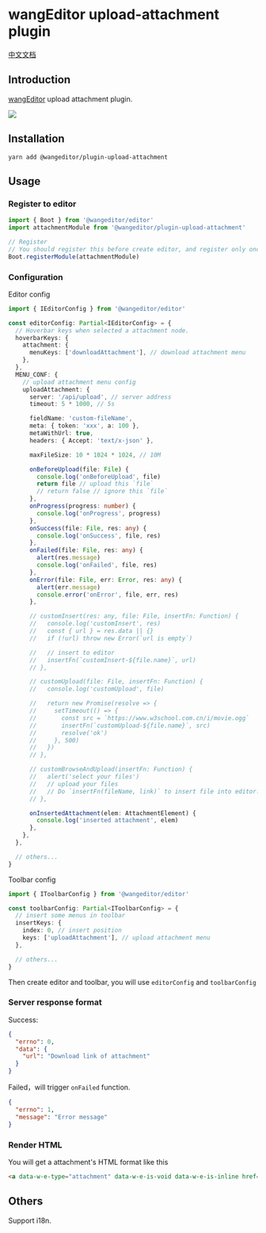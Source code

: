 # wangEditor upload-attachment plugin

[中文文档](./README.md)

## Introduction

[wangEditor](https://www.wangeditor.com/en/) upload attachment plugin.

![](./_img/demo.png)

## Installation

```shell
yarn add @wangeditor/plugin-upload-attachment
```

## Usage

### Register to editor

```js
import { Boot } from '@wangeditor/editor'
import attachmentModule from '@wangeditor/plugin-upload-attachment'

// Register
// You should register this before create editor, and register only once (not repeatedly).
Boot.registerModule(attachmentModule)
```

### Configuration

Editor config

```ts
import { IEditorConfig } from '@wangeditor/editor'

const editorConfig: Partial<IEditorConfig> = {
  // Hoverbar keys when selected a attachment node.
  hoverbarKeys: {
    attachment: {
      menuKeys: ['downloadAttachment'], // download attachment menu
    },
  },
  MENU_CONF: {
    // upload attachment menu config
    uploadAttachment: {
      server: '/api/upload', // server address
      timeout: 5 * 1000, // 5s

      fieldName: 'custom-fileName',
      meta: { token: 'xxx', a: 100 },
      metaWithUrl: true,
      headers: { Accept: 'text/x-json' },

      maxFileSize: 10 * 1024 * 1024, // 10M

      onBeforeUpload(file: File) {
        console.log('onBeforeUpload', file)
        return file // upload this `file`
        // return false // ignore this `file`
      },
      onProgress(progress: number) {
        console.log('onProgress', progress)
      },
      onSuccess(file: File, res: any) {
        console.log('onSuccess', file, res)
      },
      onFailed(file: File, res: any) {
        alert(res.message)
        console.log('onFailed', file, res)
      },
      onError(file: File, err: Error, res: any) {
        alert(err.message)
        console.error('onError', file, err, res)
      },

      // customInsert(res: any, file: File, insertFn: Function) {
      //   console.log('customInsert', res)
      //   const { url } = res.data || {}
      //   if (!url) throw new Error(`url is empty`)

      //   // insert to editor
      //   insertFn(`customInsert-${file.name}`, url)
      // },

      // customUpload(file: File, insertFn: Function) {
      //   console.log('customUpload', file)

      //   return new Promise(resolve => {
      //     setTimeout(() => {
      //       const src = `https://www.w3school.com.cn/i/movie.ogg`
      //       insertFn(`customUpload-${file.name}`, src)
      //       resolve('ok')
      //     }, 500)
      //   })
      // },

      // customBrowseAndUpload(insertFn: Function) {
      //   alert('select your files')
      //   // upload your files
      //   // Do `insertFn(fileName, link)` to insert file into editor.
      // },

      onInsertedAttachment(elem: AttachmentElement) {
        console.log('inserted attachment', elem)
      },
    },
  },

  // others...
}
```

Toolbar config

```ts
import { IToolbarConfig } from '@wangeditor/editor'

const toolbarConfig: Partial<IToolbarConfig> = {
  // insert some menus in toolbar
  insertKeys: {
    index: 0, // insert position
    keys: ['uploadAttachment'], // upload attachment menu
  },

  // others...
}
```

Then create editor and toolbar, you will use `editorConfig` and `toolbarConfig`

### Server response format

Success:

```json
{
  "errno": 0,
  "data": {
    "url": "Download link of attachment"
  }
}
```

Failed，will trigger `onFailed` function.

```json
{
  "errno": 1,
  "message": "Error message"
}
```

### Render HTML

You will get a attachment's HTML format like this

```html
<a data-w-e-type="attachment" data-w-e-is-void data-w-e-is-inline href="https://xxx.com/aaa/bbb/xxx.zip" download="xxx.zip">xxx.zip</a>
```

## Others

Support i18n.
